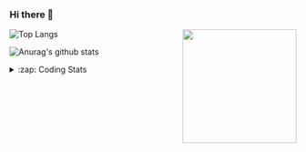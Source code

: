 ### Hi there 👋

<!--
**tao8687/tao8687** is a ✨ _special_ ✨ repository because its `README.md` (this file) appears on your GitHub profile.

Here are some ideas to get you started:

- 🔭 I’m currently working on ...
- 🌱 I’m currently learning ...
- 👯 I’m looking to collaborate on ...
- 🤔 I’m looking for help with ...
- 💬 Ask me about ...
- 📫 How to reach me: ...
- 😄 Pronouns: ...
- ⚡ Fun fact: ...
-->

<img align='right' src="https://media.giphy.com/media/M9gbBd9nbDrOTu1Mqx/giphy.gif" width="200">

  
![Top Langs](https://github-readme-stats.vercel.app/api/top-langs/?username=tao8687&layout=compact&title_color=23238E&text_color=A67D3D)

![Anurag's github stats](https://github-readme-stats.vercel.app/api?username=tao8687&show_icons=true&&text_color=A67D3D&title_color=23238E&show_icons=false&count_private=true&hide=stars)

<details>
  <summary>:zap: Coding Stats</summary>
  <b>
<!--START_SECTION:waka-->

```text
From: 10 July 2022 - To: 17 July 2022

C             14 hrs 13 mins  ██████████████▓░░░░░░░░░░   59.20 %
C++           4 hrs 48 mins   █████░░░░░░░░░░░░░░░░░░░░   20.02 %
Makefile      1 hr 39 mins    █▓░░░░░░░░░░░░░░░░░░░░░░░   06.89 %
Text          1 hr 38 mins    █▓░░░░░░░░░░░░░░░░░░░░░░░   06.80 %
Markdown      1 hr 27 mins    █▓░░░░░░░░░░░░░░░░░░░░░░░   06.09 %
Other         9 mins          ▒░░░░░░░░░░░░░░░░░░░░░░░░   00.68 %
```

<!--END_SECTION:waka-->
</details>
